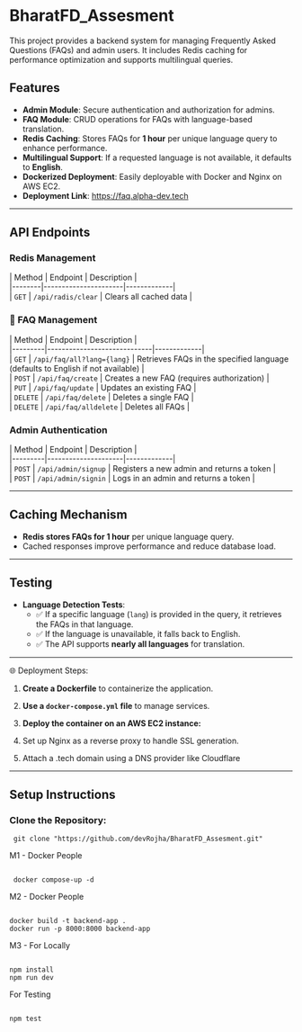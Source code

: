 # BharatFD_Assesment

This project provides a backend system for managing Frequently Asked Questions (FAQs) and admin users. It includes Redis caching for performance optimization and supports multilingual queries.

## Features

- **Admin Module**: Secure authentication and authorization for admins.
- **FAQ Module**: CRUD operations for FAQs with language-based translation.
- **Redis Caching**: Stores FAQs for **1 hour** per unique language query to enhance performance.
- **Multilingual Support**: If a requested language is not available, it defaults to **English**.
- **Dockerized Deployment**: Easily deployable with Docker and Nginx on AWS EC2.
- **Deployment Link**: https://faq.alpha-dev.tech

---

##  API Endpoints

### Redis Management
| Method | Endpoint             | Description | \
|--------|----------------------|-------------|\
| `GET`  | `/api/radis/clear`   | Clears all cached data |

### 📖 FAQ Management
| Method  | Endpoint                    | Description |\
|---------|-----------------------------|-------------|\
| `GET`   | `/api/faq/all?lang={lang}`  | Retrieves FAQs in the specified language (defaults to English if not available) |\
| `POST`  | `/api/faq/create`           | Creates a new FAQ (requires authorization) |\
| `PUT`   | `/api/faq/update`           | Updates an existing FAQ |\
| `DELETE` | `/api/faq/delete`           | Deletes a single FAQ |\
| `DELETE` | `/api/faq/alldelete`        | Deletes all FAQs |

### Admin Authentication
| Method  | Endpoint            | Description |\
|---------|---------------------|-------------|\
| `POST`  | `/api/admin/signup` | Registers a new admin and returns a token |\
| `POST`  | `/api/admin/signin` | Logs in an admin and returns a token |

---

## Caching Mechanism
- **Redis stores FAQs for 1 hour** per unique language query.
- Cached responses improve performance and reduce database load.

---

## Testing

- **Language Detection Tests**:  
  - ✅ If a specific language (`lang`) is provided in the query, it retrieves the FAQs in that language.  
  - ✅ If the language is unavailable, it falls back to English.  
  - ✅ The API supports **nearly all languages** for translation.  


---

🌐 Deployment Steps:

1. **Create a Dockerfile** to containerize the application.
   
2. **Use a `docker-compose.yml` file** to manage services.
   
3. **Deploy the container on an AWS EC2 instance:** 

4. Set up Nginx as a reverse proxy to handle SSL generation.

5. Attach a .tech domain using a DNS provider like Cloudflare
---
##  Setup Instructions

### Clone the Repository:
```
 git clone "https://github.com/devRojha/BharatFD_Assesment.git"
```

M1 - Docker People
```

 docker compose-up -d

```

M2 - Docker People
```

docker build -t backend-app .
docker run -p 8000:8000 backend-app

```
M3 - For Locally
```

npm install
npm run dev

```

For Testing 

```

npm test

```

